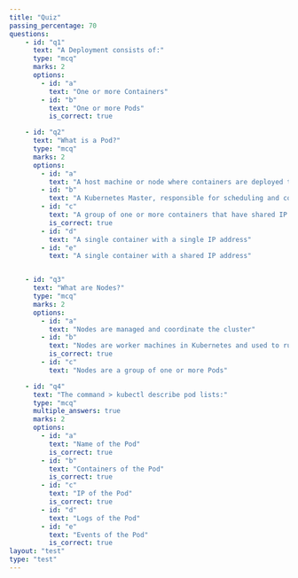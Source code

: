 ```yaml
---
title: "Quiz"
passing_percentage: 70
questions:
    - id: "q1"
      text: "A Deployment consists of:"
      type: "mcq"
      marks: 2
      options:
        - id: "a"
          text: "One or more Containers"
        - id: "b"
          text: "One or more Pods"
          is_correct: true

    - id: "q2"
      text: "What is a Pod?"
      type: "mcq"
      marks: 2
      options:
        - id: "a"
          text: "A host machine or node where containers are deployed that have shared IP addresses"
        - id: "b"
          text: "A Kubernetes Master, responsible for scheduling and coordinating application containers"
        - id: "c"
          text: "A group of one or more containers that have shared IP addresses"
          is_correct: true
        - id: "d"
          text: "A single container with a single IP address"
        - id: "e"
          text: "A single container with a shared IP address"


    - id: "q3"
      text: "What are Nodes?"
      type: "mcq"
      marks: 2
      options:
        - id: "a"
          text: "Nodes are managed and coordinate the cluster"
        - id: "b"
          text: "Nodes are worker machines in Kubernetes and used to run Pods"
          is_correct: true
        - id: "c"
          text: "Nodes are a group of one or more Pods"

    - id: "q4"
      text: "The command > kubectl describe pod lists:"
      type: "mcq"
      multiple_answers: true
      marks: 2
      options:
        - id: "a"
          text: "Name of the Pod"
          is_correct: true
        - id: "b"
          text: "Containers of the Pod"
          is_correct: true
        - id: "c"
          text: "IP of the Pod"
          is_correct: true
        - id: "d"
          text: "Logs of the Pod"
        - id: "e"
          text: "Events of the Pod"
          is_correct: true
layout: "test"
type: "test"
---
```


